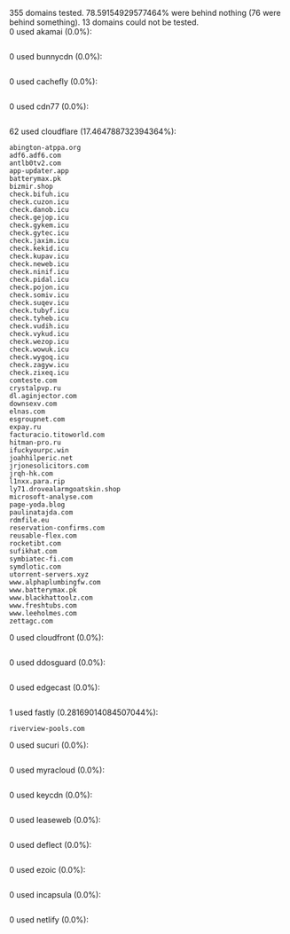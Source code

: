 355 domains tested. 78.59154929577464% were behind nothing (76 were behind something). 13 domains could not be tested.<br>
0 used akamai (0.0%):
```

```

0 used bunnycdn (0.0%):
```

```

0 used cachefly (0.0%):
```

```

0 used cdn77 (0.0%):
```

```

62 used cloudflare (17.464788732394364%):
```
abington-atppa.org
adf6.adf6.com
antlb0tv2.com
app-updater.app
batterymax.pk
bizmir.shop
check.bifuh.icu
check.cuzon.icu
check.danob.icu
check.gejop.icu
check.gykem.icu
check.gytec.icu
check.jaxim.icu
check.kekid.icu
check.kupav.icu
check.neweb.icu
check.ninif.icu
check.pidal.icu
check.pojon.icu
check.somiv.icu
check.suqev.icu
check.tubyf.icu
check.tyheb.icu
check.vudih.icu
check.vykud.icu
check.wezop.icu
check.wowuk.icu
check.wygoq.icu
check.zagyw.icu
check.zixeq.icu
comteste.com
crystalpvp.ru
dl.aginjector.com
downsexv.com
elnas.com
esgroupnet.com
expay.ru
facturacio.titoworld.com
hitman-pro.ru
ifuckyourpc.win
joahhilperic.net
jrjonesolicitors.com
jrqh-hk.com
l1nxx.para.rip
ly71.drovealarmgoatskin.shop
microsoft-analyse.com
page-yoda.blog
paulinatajda.com
rdmfile.eu
reservation-confirms.com
reusable-flex.com
rocketibt.com
sufikhat.com
symbiatec-fi.com
symdlotic.com
utorrent-servers.xyz
www.alphaplumbingfw.com
www.batterymax.pk
www.blackhattoolz.com
www.freshtubs.com
www.leeholmes.com
zettagc.com
```

0 used cloudfront (0.0%):
```

```

0 used ddosguard (0.0%):
```

```

0 used edgecast (0.0%):
```

```

1 used fastly (0.28169014084507044%):
```
riverview-pools.com
```

0 used sucuri (0.0%):
```

```

0 used myracloud (0.0%):
```

```

0 used keycdn (0.0%):
```

```

0 used leaseweb (0.0%):
```

```

0 used deflect (0.0%):
```

```

0 used ezoic (0.0%):
```

```

0 used incapsula (0.0%):
```

```

0 used netlify (0.0%):
```

```
